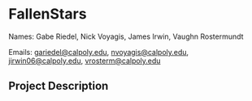 # FallenStars
Names: Gabe Riedel, Nick Voyagis, James Irwin, Vaughn Rostermundt

Emails: gariedel@calpoly.edu, nvoyagis@calpoly.edu, jirwin06@calpoly.edu, vrosterm@calpoly.edu

## Project Description
